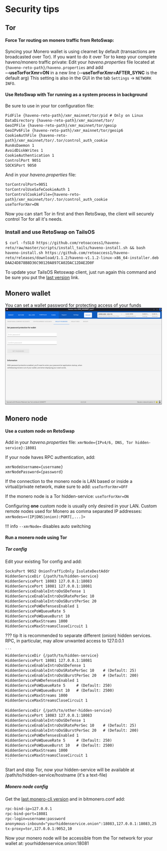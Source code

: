 # Security tips

## Tor

#### Force Tor routing on monero traffic from RetoSwap:

Syncing your Monero wallet is using clearnet by default (transactions are broadcasted over Tor). If you want to do it over Tor to keep your complete haveno/monero traffic private:
Edit your *haveno.properties* file located at `{haveno-reto-path}/haveno.properties` and add<br>
**--useTorForXmr=ON** in a new line (**--useTorForXmr=AFTER_SYNC** is the default arg)
This setting is also in the GUI in the tab `Settings` -> `NETWORK INFO`.

#### Use RetoSwap with Tor running as a system process in background

Be sure to use in your tor configuration file:

```
PidFile {haveno-reto-path}/xmr_mainnet/tor/pid # Only on Linux
DataDirectory {haveno-reto-path}/xmr_mainnet/tor/
GeoIPFile {haveno-reto-path}/xmr_mainnet/tor/geoip
GeoIPv6File {haveno-reto-path}/xmr_mainnet/tor/geoip6
CookieAuthFile {haveno-reto-path}/xmr_mainnet/tor/.tor/control_auth_cookie
RunAsDaemon 1
AvoidDiskWrites 1
CookieAuthentication 1
ControlPort 9051
SOCKSPort 9050
```

And in your *haveno.properties* file:

```
torControlPort=9051
torControlUseSafeCookieAuth 1
torControlCookieFile={haveno-reto-path}/xmr_mainnet/tor/.tor/control_auth_cookie
useTorForXmr=ON
```

Now you can start Tor in first and then RetoSwap, the client will securely control Tor for all it's needs.

### Install and use RetoSwap on TailsOS

```
$ curl -fsSLO https://github.com/retoaccess1/haveno-reto/raw/master/scripts/install_tails/haveno-install.sh && bash haveno-install.sh https://github.com/retoaccess1/haveno-reto/releases/download/1.1.2/haveno-v1.1.2-linux-x86_64-installer.deb DAA24D878B8D36C90120A897CA02DAC12DAE2D0F
```

To update your TailsOS Retoswap client, just run again this command and be sure you put the [last version](https://github.com/retoaccess1/haveno-reto/releases/latest) link.

## Monero wallet

You can set a wallet password for protecting access of your funds
![Image](../resources/img/haveno-ui/password_wallet.png)

## Monero node

#### Use a custom node on RetoSwap

Add in your *haveno.properties* file:
`xmrNode={IPv4/6, DNS, Tor hidden-service}:18081`

If your node haves RPC authentication, add:
```
xmrNodeUsername={username}
xmrNodePassword={password}
```

If the connection to the monero node is LAN based or inside a virtual/private network, make sure to add:
`useTorForXmr=OFF`

If the monero node is a Tor hidden-service:
`useTorForXmr=ON`

Configuring **one** custom node is usually only desired in your LAN. Custom remote nodes used for Monero as comma separated IP addresses:
`xmrNodes=<(IP|DNS|onion):PORT[,...]>`

!!! info
    `--xmrNode=` disables auto switching

#### Run a monero node using Tor

##### Tor config

Edit your existing Tor config and add:
```
SocksPort 9052 OnionTrafficOnly IsolateDestAddr
HiddenServiceDir {/path/to/hidden-service}
HiddenServicePort 18083 127.0.0.1:18083
HiddenServicePort 18081 127.0.0.1:18081
HiddenServiceEnableIntroDoSDefense 1
HiddenServiceEnableIntroDoSRatePerSec 10
HiddenServiceEnableIntroDoSBurstPerSec 20
HiddenServicePoWDefensesEnabled 1
HiddenServicePoWQueueRate 5
HiddenServicePoWQueueBurst 10
HiddenServiceMaxStreams 1000
HiddenServiceMaxStreamsCloseCircuit 1
```

??? tip
    It is recommended to separate different (onion) hidden services.<br>
    RPC, in particular, may allow unwanted access to 127.0.0.1
    
    ```
    HiddenServiceDir {/path/to/hidden-service}
    HiddenServicePort 18081 127.0.0.1:18081
    HiddenServiceEnableIntroDoSDefense 1
    HiddenServiceEnableIntroDoSRatePerSec 10	# (Default: 25)
    HiddenServiceEnableIntroDoSBurstPerSec 20	# (Default: 200)
    HiddenServicePoWDefensesEnabled 1
    HiddenServicePoWQueueRate 5		# (Default: 250)
    HiddenServicePoWQueueBurst 10	# (Default: 2500)
    HiddenServiceMaxStreams 1000
    HiddenServiceMaxStreamsCloseCircuit 1
    
    HiddenServiceDir {/path/to/other-hidden-service}
    HiddenServicePort 18083 127.0.0.1:18083
    HiddenServiceEnableIntroDoSDefense 1
    HiddenServiceEnableIntroDoSRatePerSec 10	# (Default: 25)
    HiddenServiceEnableIntroDoSBurstPerSec 20	# (Default: 200)
    HiddenServicePoWDefensesEnabled 1
    HiddenServicePoWQueueRate 5		# (Default: 250)
    HiddenServicePoWQueueBurst 10	# (Default: 2500)
    HiddenServiceMaxStreams 1000
    HiddenServiceMaxStreamsCloseCircuit 1
    ```

Start and stop Tor, now your hidden-service will be available at /path/to/hidden-service/hostname (it's a text-file)

##### Monero node config

Get the [last monero-cli version](https://www.getmonero.org/downloads/) and in bitmonero.conf add:
```
rpc-bind-ip=127.0.0.1
rpc-bind-port=18081
rpc-login=username:password
anonymous-inbound="yourhiddenservice.onion":18083,127.0.0.1:18083,25
tx-proxy=tor,127.0.0.1:9052,10
```
Now your monero node will be accessible from the Tor network for your wallet at: yourhiddenservice.onion:18081
